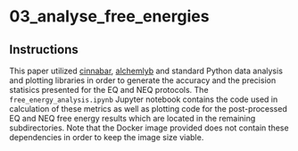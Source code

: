 # 03_analyse_free_energies

## Instructions

This paper utilized [cinnabar](https://github.com/OpenFreeEnergy/cinnabar), [alchemlyb](https://github.com/alchemistry/alchemlyb) and standard Python data analysis and plotting libraries in order to generate the accuracy and the precision statisics presented for the EQ and NEQ protocols. The `free_energy_analysis.ipynb` Jupyter notebook contains the code used in calculation of these metrics as well as plotting code for the post-processed EQ and NEQ free energy results which are located in the remaining subdirectories. Note that the Docker image provided does not contain these dependencies in order to keep the image size viable.